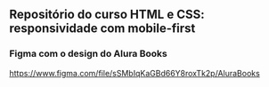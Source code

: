 ## Repositório do curso HTML e CSS: responsividade com mobile-first

### Figma com o design do Alura Books
https://www.figma.com/file/sSMbIqKaGBd66Y8roxTk2p/AluraBooks